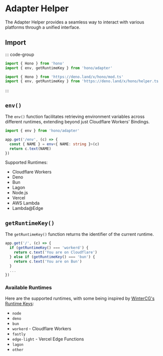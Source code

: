 # Adapter Helper

The Adapter Helper provides a seamless way to interact with various platforms through a unified interface.

## Import

::: code-group

```ts [npm]
import { Hono } from 'hono'
import { env, getRuntimeKey } from 'hono/adapter'
```

```ts [Deno]
import { Hono } from 'https://deno.land/x/hono/mod.ts'
import { env, getRuntimeKey } from 'https://deno.land/x/hono/helper.ts'
```

:::

## `env()`

The `env()` function facilitates retrieving environment variables across different runtimes, extending beyond just Cloudflare Workers' Bindings.

```ts
import { env } from 'hono/adapter'

app.get('/env', (c) => {
  const { NAME } = env<{ NAME: string }>(c)
  return c.text(NAME)
})
```

Supported Runtimes:

- Cloudflare Workers
- Deno
- Bun
- Lagon
- Node.js
- Vercel
- AWS Lambda
- Lambda@Edge

## `getRuntimeKey()`

The `getRuntimeKey()` function returns the identifier of the current runtime.

```ts
app.get('/', (c) => {
  if (getRuntimeKey() === 'workerd') {
    return c.text('You are on Cloudflare')
  } else if (getRuntimeKey() === 'bun') {
    return c.text('You are on Bun')
  }
  ...
})
```

### Available Runtimes

Here are the supported runtimes, with some being inspired by [WinterCG's Runtime Keys](https://runtime-keys.proposal.wintercg.org/):

- `node`
- `deno`
- `bun`
- `workerd` - Cloudflare Workers
- `fastly`
- `edge-light` - Vercel Edge Functions
- `lagon`
- `other`
